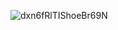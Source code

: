 ![dxn6fRlTIShoeBr69N](https://user-images.githubusercontent.com/330170/86783878-c0a64a80-c058-11ea-919c-3e636a657f5a.gif)

<!--
**billythekid/billythekid** is a ✨ _special_ ✨ repository because its `README.md` (this file) appears on your GitHub profile.

Here are some ideas to get you started:

- 🔭 I’m currently working on ...
- 🌱 I’m currently learning ...
- 👯 I’m looking to collaborate on ...
- 🤔 I’m looking for help with ...
- 💬 Ask me about ...
- 📫 How to reach me: ...
- 😄 Pronouns: ...
- ⚡ Fun fact: ...
-->
